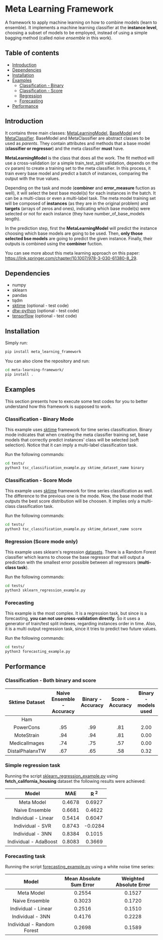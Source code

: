 # Meta Learning Framework

A framework to apply machine learning on how to combine models (learn to ensemble). It implements a machine learning classifier at the **instance level**, choosing a subset of models to be employed, instead of using a simple bagging method (called *naive ensemble* in this work).

## Table of contents

* [Introduction](#Introduction)
* [Dependencies](#Dependencies)
* [Installation](#Installation)
* [Examples](#Examples)
  * [Classification - Binary](#Classification---Binary-Mode)
  * [Classification - Score](#Classification---Score-Mode)
  * [Regression](#Regression-Score-mode-only)
  * [Forecasting](#Forecasting)
* [Performance](#Performance)

## Introduction

It contains three main classes: [MetaLearningModel](https://github.com/CaioUeno/meta-learning-framework/blob/master/meta_learning_framework/meta_learning_model.py), [BaseModel](https://github.com/CaioUeno/meta-learning-framework/blob/master/meta_learning_framework/base_model.py) and [MetaClassifier](https://github.com/CaioUeno/meta-learning-framework/blob/master/meta_learning_framework/meta_classifier.py). BaseModel and MetaClassifier are abstract classes to be used as *parents*. They contain attributes and methods that a base model (**classifier or regressor**) and the meta classifier **must** have.

**MetaLearningModel** is the class that does all the work. The fit method will use a cross-validation (or a simple train_test_split validation, depends on the cv param) to create a training set to the meta classifier. In this process, it train every base model and predict a batch of instances, comparing the output with the true values.

Depending on the task and mode (**combiner** and **error_measure** fuction as well), it will select the best base model(s) for each instances in the batch. It can be a multi-class or even a multi-label task. The meta model training set will be composed of **instances** (as they are in the original problem) and **targets** (arrays of zeros and ones), indicating which base model(s) were selected or not for each instance (they have number_of_base_models length).

In the prediction step, first the **MetaLearningModel** will predict the instance choosing which base models are going to be used. Then, **only those selected bse models** are going to predict the given instance. Finally, their outputs is combined using the **combiner** fuction.

You can see more about this meta learning approach on this paper: <https://link.springer.com/chapter/10.1007/978-3-030-61380-8_29>.

## Dependencies

* numpy
* sklearn
* pandas
* tqdm
* [sktime](https://github.com/alan-turing-institute/sktime/tree/master/sktime) (optional - test code)
* [dtw-python](https://github.com/DynamicTimeWarping/dtw-python) (optional - test code)
* [tensorflow](https://github.com/tensorflow/tensorflow) (optional - test code)

## Installation

Simply run:

```bash
pip install meta_learning_framework
```

You can also clone the repository and run:

```bash
cd meta-learning-framework/
pip install .
```

## Examples

This section presents how to execute some test codes for you to better understand how this framework is supposed to work.

### Classification - Binary Mode

This example uses [sktime](https://github.com/alan-turing-institute/sktime/tree/master/sktime) framework for time series classification. Binary mode indicates that when creating the meta classifier training set, base models that correctly predict instances' class will be selected (soft selection). Notice that it can imply a multi-label classification task.

Run the following commands:

```bash
cd tests/
python3 tsc_classification_example.py sktime_dataset_name binary
```

### Classification - Score Mode

This example uses [sktime](https://github.com/alan-turing-institute/sktime/tree/master/sktime) framework for time series classification as well. The difference to the previous one is the mode. Now, the base model that outputs the best score distribution will be choosen. It implies only a multi-class classification task.

Run the following commands:

```bash
cd tests/
python3 tsc_classification_example.py sktime_dataset_name score
```

### Regression (Score mode only)

This example uses sklearn's regression [datasets](https://scikit-learn.org/stable/modules/classes.html#module-sklearn.datasets). There is a Random Forest classifier which learns to choose the base regressor that will output a prediction with the smallest error possible between all regressors (**multi-class task**).

Run the following commands:

```bash
cd tests/
python3 sklearn_regression_example.py
```

### Forecasting

This example is the most complex. It is a regression task, but since is a forecasting, **you can not use cross-validation directly**. So it uses a generator of train/test split indexes, regarding instances order in time. Also, it is a multi output regression task, since it tries to predict two future values.

Run the following commands:

```bash
cd tests/
python3 forecasting_example.py
```

## Performance

### Classification - Both binary and score

| Sktime Dataset  | Naive Ensemble - Accuracy | Binary - Accuracy | Score - Accuracy  | Binary - models used |
| :-------------: | :-----------------------: | :---------------: | :---------------: | :------------------: |
| Ham             |                           |                   |                   |                      |
| PowerCons       | .95                       | .99               | .81               |  2.00                |
| MoteStrain      | .94                       | .94               | .81               |  0.00                |
| MedicalImages   | .74                       | .75               | .57               |  0.00                |
| DistalPhalanxTW | .67                       | .65               | .58               |  0.32                |

### Simple regression task

Running the script [sklearn_regression_example.py](https://github.com/CaioUeno/meta-learning-framework/blob/master/tests/sklearn_regression_example.py) using **fetch_california_housing** dataset the following results were achieved:

| Model                 | MAE    | R <sup>2</sup>  |
| :-------------------: | :----: | :-------------: |
| Meta Model            | 0.4678 | 0.6927          |
| Naive Ensemble        | 0.6681 | 0.4622          |
| Individual - Linear   | 0.5414 | 0.6047          |
| Individual - SVR      | 0.8743 | -0.0284         |
| Individual - 3NN      | 0.8384 | 0.1015          |
| Individual - AdaBoost | 0.8083 | 0.3669          |

### Forecasting task

Running the script [forecasting_example.py](https://github.com/CaioUeno/meta-learning-framework/blob/master/tests/forecasting_example.py) using a white noise time series:

| Model                      | Mean Absolute Sum Error    | Weighted Absolute Error |
| :------------------------: | :------------------------: | :---------------------: |
| Meta Model                 | 0.2554                     | 0.1527                  |
| Naive Ensemble             | 0.3023                     | 0.1720                  |
| Individual - Linear        | 0.2516                     | 0.1510                  |
| Individual - 3NN           | 0.4176                     | 0.2228                  |
| Individual - Random Forest | 0.2698                     | 0.1589                  |
